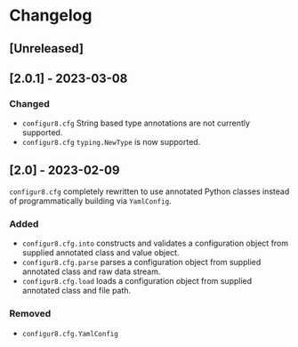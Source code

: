 # Changelog

## [Unreleased]

## [2.0.1] - 2023-03-08

### Changed
 - `configur8.cfg` String based type annotations are not currently supported.
 - `configur8.cfg` `typing.NewType` is now supported.

## [2.0] - 2023-02-09

`configur8.cfg` completely rewritten to use annotated Python classes instead
  of programmatically building via `YamlConfig`.

### Added
- `configur8.cfg.into` constructs and validates a configuration object from
  supplied annotated class and value object.
- `configur8.cfg.parse` parses a configuration object from supplied annotated
  class and raw data stream.
- `configur8.cfg.load` loads a configuration object from supplied annotated
  class and file path.

### Removed
- `configur8.cfg.YamlConfig`
